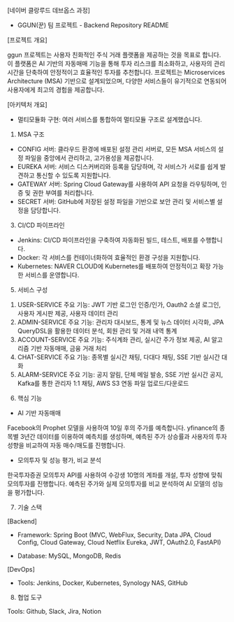 [네이버 클랑루드 데브옵스 과정]

- GGUN(꾼) 팀 프로젝트 - Backend Repository README

[프로젝트 개요]

 ggun 프로젝트는 사용자 친화적인 주식 거래 플랫폼을 제공하는 것을 목표로 합니다. 
 이 플랫폼은 AI 기반의 자동매매 기능을 통해 투자 리스크를 최소화하고, 사용자의 관리 시간을 단축하여 안정적이고 효율적인 투자를 추천합니다.
 프로젝트는 Microservices Architecture (MSA) 기반으로 설계되었으며, 다양한 서비스들이 유기적으로 연동되어 사용자에게 최고의 경험을 제공합니다.

[아키텍처 개요]

- 멀티모듈화 구현: 여러 서비스를 통합하여 멀티모듈 구조로 설계했습니다.

1. MSA 구조
   
- CONFIG 서버: 클라우드 환경에 배포된 설정 관리 서버로, 모든 MSA 서비스의 설정 파일을 중앙에서 관리하고, 고가용성을 제공합니다.
- EUREKA 서버: 서비스 디스커버리와 등록을 담당하며, 각 서비스가 서로를 쉽게 발견하고 통신할 수 있도록 지원합니다.
- GATEWAY 서버: Spring Cloud Gateway를 사용하여 API 요청을 라우팅하며, 인증 및 권한 부여를 처리합니다.
- SECRET 서버: GitHub에 저장된 설정 파일을 기반으로 보안 관리 및 서비스별 설정을 담당합니다.

3. CI/CD 파이프라인
   
- Jenkins: CI/CD 파이프라인을 구축하여 자동화된 빌드, 테스트, 배포를 수행합니다.
- Docker: 각 서비스를 컨테이너화하여 효율적인 환경 구성을 지원합니다.
- Kubernetes: NAVER CLOUD에 Kubernetes를 배포하여 안정적이고 확장 가능한 서비스를 운영합니다.

5. 서비스 구성
   
1) USER-SERVICE
주요 기능: JWT 기반 로그인 인증/인가, Oauth2 소셜 로그인, 사용자 게시판 제공, 사용자 데이터 관리
2) ADMIN-SERVICE
주요 기능: 관리자 대시보드, 통계 및 뉴스 데이터 시각화, JPA QueryDSL을 활용한 데이터 분석, 회원 관리 및 거래 내역 통계
3) ACCOUNT-SERVICE
주요 기능: 주식계좌 관리, 실시간 주가 정보 제공, AI 알고리즘 기반 자동매매, 금융 거래 처리
4) CHAT-SERVICE
주요 기능: 종목별 실시간 채팅, 다대다 채팅, SSE 기반 실시간 대화
5) ALARM-SERVICE
주요 기능: 공지 알림, 단체 메일 발송, SSE 기반 실시간 공지, Kafka를 통한 관리자 1:1 채팅, AWS S3 연동 파일 업로드/다운로드

6. 핵심 기능
   
- AI 기반 자동매매

 Facebook의 Prophet 모델을 사용하여 10일 후의 주가를 예측합니다.
 yfinance의 종목별 3년간 데이터를 이용하여 예측치를 생성하며, 예측된 주가 상승률과 사용자의 투자 성향을 비교하여 자동 매수/매도를 진행합니다.

- 모의투자 및 성능 평가, 비교 분석

 한국투자증권 모의투자 API를 사용하여 수강생 10명의 계좌를 개설, 투자 성향에 맞춰 모의투자를 진행합니다.
 예측된 주가와 실제 모의투자를 비교 분석하여 AI 모델의 성능을 평가합니다.

7. 기술 스택

[Backend]

- Framework: Spring Boot (MVC, WebFlux, Security, Data JPA, Cloud Config, Cloud Gateway, Cloud Netflix Eureka, JWT, OAuth2.0, FastAPI)

- Database: MySQL, MongoDB, Redis

[DevOps]

- Tools: Jenkins, Docker, Kubernetes, Synology NAS, GitHub

8. 협업 도구
   
Tools: Github, Slack, Jira, Notion
